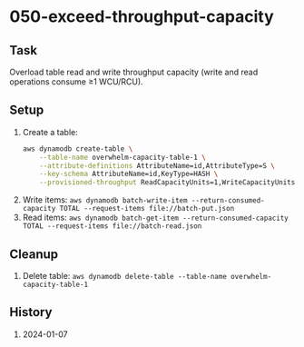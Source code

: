 # 050-exceed-throughput-capacity

## Task
Overload table read and write throughput capacity (write and read operations consume ≥1 WCU/RCU).

## Setup
1. Create a table:
    ```bash
    aws dynamodb create-table \
        --table-name overwhelm-capacity-table-1 \
        --attribute-definitions AttributeName=id,AttributeType=S \
        --key-schema AttributeName=id,KeyType=HASH \
        --provisioned-throughput ReadCapacityUnits=1,WriteCapacityUnits=1
    ```
2. Write items: `aws dynamodb batch-write-item --return-consumed-capacity TOTAL --request-items file://batch-put.json`
3. Read items: `aws dynamodb batch-get-item --return-consumed-capacity TOTAL --request-items file://batch-read.json`

## Cleanup
1. Delete table: `aws dynamodb delete-table --table-name overwhelm-capacity-table-1`

## History
1. 2024-01-07
